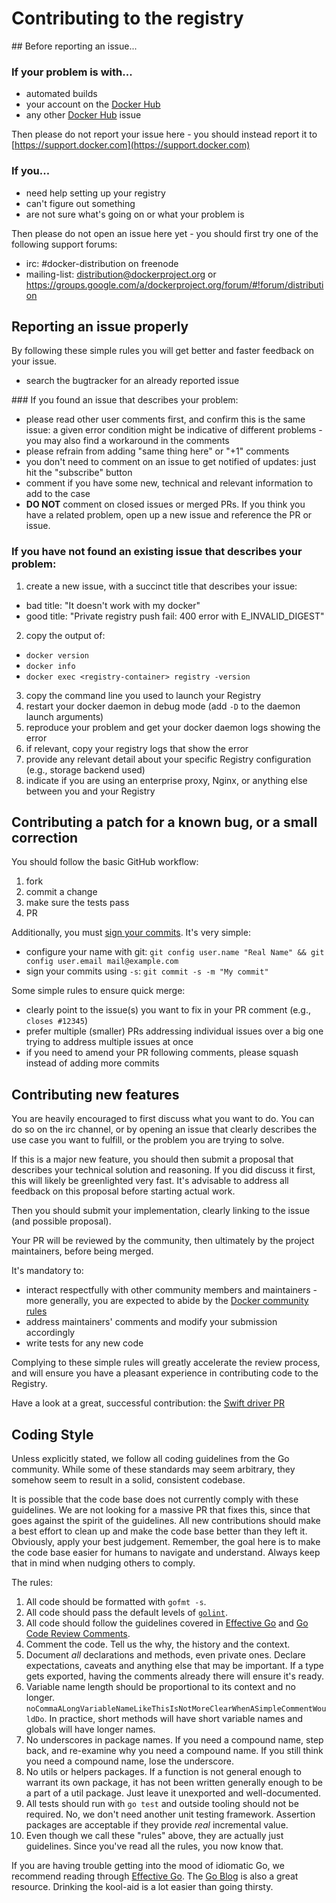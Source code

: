 # Contributing to the registry

## Before reporting an issue...

### If your problem is with...

 - automated builds
 - your account on the [Docker Hub](https://hub.docker.com/)
 - any other [Docker Hub](https://hub.docker.com/) issue

Then please do not report your issue here - you should instead report it to [https://support.docker.com](https://support.docker.com)

### If you...

 - need help setting up your registry
 - can't figure out something
 - are not sure what's going on or what your problem is

Then please do not open an issue here yet - you should first try one of the following support forums:

 - irc: #docker-distribution on freenode
 - mailing-list: <distribution@dockerproject.org> or https://groups.google.com/a/dockerproject.org/forum/#!forum/distribution

## Reporting an issue properly

By following these simple rules you will get better and faster feedback on your issue.

 - search the bugtracker for an already reported issue

### If you found an issue that describes your problem:

 - please read other user comments first, and confirm this is the same issue: a given error condition might be indicative of different problems - you may also find a workaround in the comments
 - please refrain from adding "same thing here" or "+1" comments
 - you don't need to comment on an issue to get notified of updates: just hit the "subscribe" button
 - comment if you have some new, technical and relevant information to add to the case
 - __DO NOT__ comment on closed issues or merged PRs. If you think you have a related problem, open up a new issue and reference the PR or issue.

### If you have not found an existing issue that describes your problem:

 1. create a new issue, with a succinct title that describes your issue:
   - bad title: "It doesn't work with my docker"
   - good title: "Private registry push fail: 400 error with E_INVALID_DIGEST"
 2. copy the output of:
   - `docker version`
   - `docker info`
   - `docker exec <registry-container> registry -version`
 3. copy the command line you used to launch your Registry
 4. restart your docker daemon in debug mode (add `-D` to the daemon launch arguments)
 5. reproduce your problem and get your docker daemon logs showing the error
 6. if relevant, copy your registry logs that show the error
 7. provide any relevant detail about your specific Registry configuration (e.g., storage backend used)
 8. indicate if you are using an enterprise proxy, Nginx, or anything else between you and your Registry

## Contributing a patch for a known bug, or a small correction

You should follow the basic GitHub workflow:

 1. fork
 2. commit a change
 3. make sure the tests pass
 4. PR

Additionally, you must [sign your commits](https://github.com/docker/docker/blob/master/CONTRIBUTING.md#sign-your-work). It's very simple:

 - configure your name with git: `git config user.name "Real Name" && git config user.email mail@example.com`
 - sign your commits using `-s`: `git commit -s -m "My commit"`

Some simple rules to ensure quick merge:

 - clearly point to the issue(s) you want to fix in your PR comment (e.g., `closes #12345`)
 - prefer multiple (smaller) PRs addressing individual issues over a big one trying to address multiple issues at once
 - if you need to amend your PR following comments, please squash instead of adding more commits

## Contributing new features

You are heavily encouraged to first discuss what you want to do. You can do so on the irc channel, or by opening an issue that clearly describes the use case you want to fulfill, or the problem you are trying to solve.

If this is a major new feature, you should then submit a proposal that describes your technical solution and reasoning.
If you did discuss it first, this will likely be greenlighted very fast. It's advisable to address all feedback on this proposal before starting actual work.

Then you should submit your implementation, clearly linking to the issue (and possible proposal).

Your PR will be reviewed by the community, then ultimately by the project maintainers, before being merged.

It's mandatory to:

 - interact respectfully with other community members and maintainers - more generally, you are expected to abide by the [Docker community rules](https://github.com/docker/docker/blob/master/CONTRIBUTING.md#docker-community-guidelines)
 - address maintainers' comments and modify your submission accordingly
 - write tests for any new code

Complying to these simple rules will greatly accelerate the review process, and will ensure you have a pleasant experience in contributing code to the Registry.

Have a look at a great, successful contribution: the [Swift driver PR](https://github.com/tonyhb/distribution/pull/493)

## Coding Style

Unless explicitly stated, we follow all coding guidelines from the Go
community. While some of these standards may seem arbitrary, they somehow seem
to result in a solid, consistent codebase.

It is possible that the code base does not currently comply with these
guidelines. We are not looking for a massive PR that fixes this, since that
goes against the spirit of the guidelines. All new contributions should make a
best effort to clean up and make the code base better than they left it.
Obviously, apply your best judgement. Remember, the goal here is to make the
code base easier for humans to navigate and understand. Always keep that in
mind when nudging others to comply.

The rules:

1. All code should be formatted with `gofmt -s`.
2. All code should pass the default levels of
   [`golint`](https://github.com/golang/lint).
3. All code should follow the guidelines covered in [Effective
   Go](http://golang.org/doc/effective_go.html) and [Go Code Review
   Comments](https://github.com/golang/go/wiki/CodeReviewComments).
4. Comment the code. Tell us the why, the history and the context.
5. Document _all_ declarations and methods, even private ones. Declare
   expectations, caveats and anything else that may be important. If a type
   gets exported, having the comments already there will ensure it's ready.
6. Variable name length should be proportional to its context and no longer.
   `noCommaALongVariableNameLikeThisIsNotMoreClearWhenASimpleCommentWouldDo`.
   In practice, short methods will have short variable names and globals will
   have longer names.
7. No underscores in package names. If you need a compound name, step back,
   and re-examine why you need a compound name. If you still think you need a
   compound name, lose the underscore.
8. No utils or helpers packages. If a function is not general enough to
   warrant its own package, it has not been written generally enough to be a
   part of a util package. Just leave it unexported and well-documented.
9. All tests should run with `go test` and outside tooling should not be
   required. No, we don't need another unit testing framework. Assertion
   packages are acceptable if they provide _real_ incremental value.
10. Even though we call these "rules" above, they are actually just
    guidelines. Since you've read all the rules, you now know that.

If you are having trouble getting into the mood of idiomatic Go, we recommend
reading through [Effective Go](http://golang.org/doc/effective_go.html). The
[Go Blog](http://blog.golang.org/) is also a great resource. Drinking the
kool-aid is a lot easier than going thirsty.
